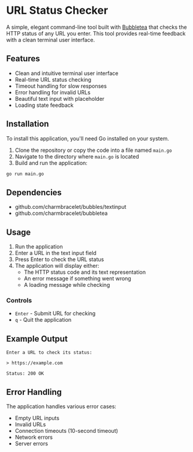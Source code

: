 # URL Status Checker

A simple, elegant command-line tool built with [Bubbletea](https://github.com/charmbracelet/bubbletea) that checks the HTTP status of any URL you enter. This tool provides real-time feedback with a clean terminal user interface.

## Features

- Clean and intuitive terminal user interface
- Real-time URL status checking
- Timeout handling for slow responses
- Error handling for invalid URLs
- Beautiful text input with placeholder
- Loading state feedback

## Installation

To install this application, you'll need Go installed on your system.

1. Clone the repository or copy the code into a file named `main.go`
2. Navigate to the directory where `main.go` is located
3. Build and run the application:

```bash
go run main.go
```

## Dependencies

- github.com/charmbracelet/bubbles/textinput
- github.com/charmbracelet/bubbletea

## Usage

1. Run the application
2. Enter a URL in the text input field
3. Press Enter to check the URL status
4. The application will display either:
   - The HTTP status code and its text representation
   - An error message if something went wrong
   - A loading message while checking

### Controls

- `Enter` - Submit URL for checking
- `q` - Quit the application

## Example Output

```
Enter a URL to check its status:

> https://example.com

Status: 200 OK
```

## Error Handling

The application handles various error cases:
- Empty URL inputs
- Invalid URLs
- Connection timeouts (10-second timeout)
- Network errors
- Server errors
